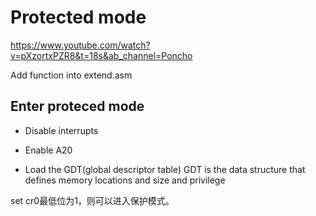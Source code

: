 # Protected mode
https://www.youtube.com/watch?v=pXzortxPZR8&t=18s&ab_channel=Poncho

Add function into extend.asm

## Enter proteced mode
- Disable interrupts

- Enable A20 

- Load the GDT(global descriptor table)
GDT is the data structure that defines memory locations and size and privilege

set cr0最低位为1，则可以进入保护模式。


